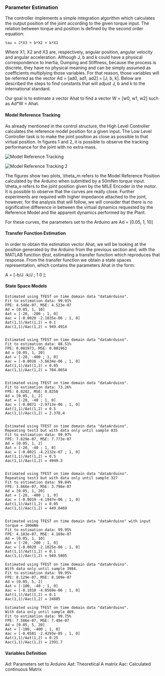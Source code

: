 ### Parameter Estimation

The controller implements a simple integration algorithm which calculates the output position of the joint according to the given torque input. The relation between torque and position is defined by the second order equation:

	tau = J*X3 + b*X2 + k*X1

Where X1, X2 and X3 are, respectively, angular position, angular velocity and angular acceleration. Although J, b and k could have a physical correspondence to Inertia, Dumping and Stiffness, because the process is discrete, they have no physical meaning and can be simply assumed as coefficients multiplying those variables. For that reason, those variables will be referred as the vector Ad = [ad0, ad1, ad2] = [J, b, k]. Below are described the steps to find constants that will adjust J, b and k to the international standard. 

Our goal is to estimate a vector Ahat to find a vector W = [w0, w1, w2] such as Ad*W = Ahat.

#### Model Reference Tracking

As already mentioned in the control structure, the High Level Controller calculates the reference model position for a given input. The Low Level Controller task is to make the joint position as close as possible to that virtual position. In figures 1 and 2, it is possible to observe the tracking performance for the joint with no extra mass.

![Model Reference Tracking](https://biopmr.github.io/images/modelReferenceTracking.png)

![Model Reference Tracking 2](https://biopmr.github.io/images/modelReferenceTracking2.png)

The figures show two plots, \theta_m refers to the Model Reference Position calculated by the Arduino when submitted by a 50mNm torque input. \theta_e refers to the joint position given by the MILE Encoder in the motor. It is possible to observe that the curves are really close. Further experiments are required with higher impedance attached to the joint, however, for the analysis that will follow, we will consider that there is no significative difference in between the virtual dynamics requested by the Reference Model and the apparent dynamics performed by the Plant.

For these curves, the parameters set to the Arduino are Ad = [0.05, 1, 10]

#### Transfer Function Estimation

In order to obtain the estimation vector Ahat, we will be looking at the position generated by the Arduino from the previous section and, with the MATLAB function _tfest_, estimating a transfer function which reproduces that response. From the transfer function we obtain a state spaces representation, which contains the parameters Ahat in the form:

A = [-b/J -k/J ; 1 0 ];

#### State Space Models

	Estimated using TFEST on time domain data "dataArduino".
	Fit to estimation data: 99.91%                          
	FPE: 4.548e-07, MSE: 4.523e-07                          
	Ad = [0.05, 1, 10]
	Aat = [-20, -200 ; 1, 0]
	Aac = [-0.0020 -2.1035e-06 ; 1, 0]
	Aat(1,1)/Aat(1,2) = 0.1
	Aac(1,1)/Aac(1,2) = 949.4914

	
	Estimated using TFEST on time domain data "dataArduino".
	Fit to estimation data: 88.51%                          
	FPE: 0.001973, MSE: 0.001963   
	Ad = [0.05, 1, 20]
	Aat = [-20, -400 ; 1, 0]
	Aac = [-0.0026 -3.6634e-06 ; 1, 0]
	Aat(1,1)/Aat(1,2) = 0.05
	Aac(1,1)/Aac(1,2) = 704.0654


	Estimated using TFEST on time domain data "dataArduino".
	Fit to estimation data: 73.26%                          
	FPE: 0.8282, MSE: 0.8258 
	Ad = [0.05, 1, 2]
	Aat = [-20, -40 ; 1, 0]
	Aac = [-0.0071 -2.9713e-06 ; 1, 0]
	Aat(1,1)/Aat(1,2) = 0.5
	Aac(1,1)/Aac(1,2) = 2.378,4


	Estimated using TFEST on time domain data "dataArduino".
	Repeating test3 but with data only until sample 835
	Fit to estimation data: 99.97%                          
	FPE: 7.829e-07, MSE: 7.773e-07  
	Ad = [0.05, 1, 2]
	Aat = [-20, -40 ; 1, 0]
	Aac = [-0.0021 -4.2132e-07 ; 1, 0]
	Aat(1,1)/Aat(1,2) = 0.5
	Aac(1,1)/Aac(1,2) = 4949.3


	Estimated using TFEST on time domain data "dataArduino".
	Repeating test3 but with data only until sample 327
	Fit to estimation data: 99.84%                          
	FPE: 3.866e-07, MSE: 3.796e-07  
	Ad = [0.05, 1, 20]
	Aat = [-20, -400 ; 1, 0]
	Aac = [-0.0019 -4.1947e-06 ; 1, 0]
	Aat(1,1)/Aat(1,2) = 0.05
	Aac(1,1)/Aac(1,2) = 449.8469

	
	Estimated using TFEST on time domain data "dataArduino" with input torque = 100mNm
	Fit to estimation data: 99.95%                          
	FPE: 4.183e-07, MSE: 4.169e-07  
	Ad = [0.05, 1, 10]
	Aat = [-20, -200 ; 1, 0]
	Aac = [-0.0020 -2.1025e-06 ; 1, 0]
	Aat(1,1)/Aat(1,2) = 0.1
	Aac(1,1)/Aac(1,2) = 949.5805

	Estimated using TFEST on time domain data "dataArduino".
	With data only until sample 3984.
	Fit to estimation data: 99.95%                          
	FPE: 8.129e-07, MSE: 8.109e-07 
	Ad = [0.05, 5, 2]
	Aat = [-100, -40 ; 1, 0]
	Aac = [-0.1010 -4.0569e-06 ; 1, 0]
	Aat(1,1)/Aat(1,2) = 0.1
	Aac(1,1)/Aac(1,2) = 24885

	Estimated using TFEST on time domain data "dataArduino".
	With data only until sample 469.
	Fit to estimation data: 99.75%                          
	FPE: 7.586e-07, MSE: 7.49e-07 
	Ad = [0.05, 5, 20]
	Aat = [-100, -400 ; 1, 0]
	Aac = [-0.0581 -2.4293e-05 ; 1, 0]
	Aat(1,1)/Aat(1,2) = 0.25
	Aac(1,1)/Aac(1,2) = 2391.7

#### Variables Definition

Ad: Parameters set to Arduino
Aat: Theoretical A matrix
Aac: Calculated continuous Matrix



